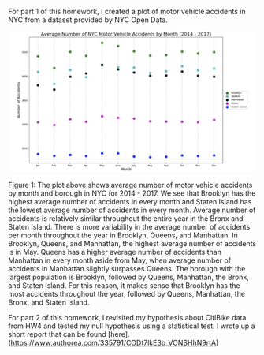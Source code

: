 For part 1 of this homework, I created a plot of motor vehicle accidents in NYC from a dataset provided by NYC Open Data. 

![plot](hw8_mv_plot.png)

Figure 1: The plot above shows average number of motor vehicle accidents by month and borough in NYC for 2014 - 2017. We see that Brooklyn has the highest average number of accidents in every month and Staten Island has the lowest average number of accidents in every month. Average number of accidents is relatively similar throughout the entire year in the Bronx and Staten Island. There is more variability in the average number of accidents per month throughout the year in Brooklyn, Queens, and Manhattan. In Brooklyn, Queens, and Manhattan, the highest average number of accidents is in May. Queens has a higher average number of accidents than Manhattan in every month aside from May, when average number of accidents in Manhattan slightly surpasses Queens. The borough with the largest population is Brooklyn, followed by Queens, Manhattan, the Bronx, and Staten Island. For this reason, it makes sense that Brooklyn has the most accidents throughout the year, followed by Queens, Manhattan, the Bronx, and Staten Island.

For part 2 of this homework, I revisited my hypothesis about CitiBike data from HW4 and tested my null hypothesis using a statistical test. I wrote up a short report that can be found [here].(https://www.authorea.com/335791/CODt7lkE3b_VONSHhN9rtA)

